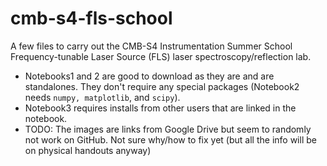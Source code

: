 # cmb-s4-fls-school
A few files to carry out the CMB-S4 Instrumentation Summer School Frequency-tunable Laser Source (FLS) laser spectroscopy/reflection lab. 

* Notebooks1 and 2 are good to download as they are and are standalones. They don't require any special packages (Notebook2 needs `numpy, matplotlib`, and `scipy`).
* Notebook3 requires installs from other users that are linked in the notebook.
* TODO: The images are links from Google Drive but seem to randomly not work on GitHub. Not sure why/how to fix yet (but all the info will be on physical handouts anyway)
